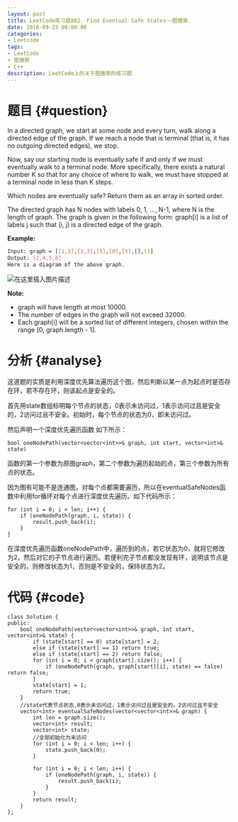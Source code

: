 ```yaml
---
layout: post
title: LeetCode练习题802. Find Eventual Safe States——图搜索
date: 2018-09-23 00:00:00
categories: 
- Leetcode
tags: 
- LeetCode
- 图搜索
- C++
description: LeetCode上的关于图搜索的练习题
---
```




# 题目  {#question}
In a directed graph, we start at some node and every turn, walk along a directed edge of the graph.  If we reach a node that is terminal (that is, it has no outgoing directed edges), we stop.

Now, say our starting node is eventually safe if and only if we must eventually walk to a terminal node.  More specifically, there exists a natural number K so that for any choice of where to walk, we must have stopped at a terminal node in less than K steps.

Which nodes are eventually safe?  Return them as an array in sorted order.

The directed graph has N nodes with labels 0, 1, ..., N-1, where N is the length of graph.  The graph is given in the following form: graph[i] is a list of labels j such that (i, j) is a directed edge of the graph.

**Example:**
```bash
Input: graph = [[1,2],[2,3],[5],[0],[5],[],[]]
Output: [2,4,5,6]
Here is a diagram of the above graph.
```

![在这里插入图片描述](https://raw.githubusercontent.com/watchcat2k/watchcat2k.github.io/master/styles/images/blogImage/2018-09/2018-09-23-1.png)

**Note:**

- graph will have length at most 10000.
- The number of edges in the graph will not exceed 32000.
- Each graph[i] will be a sorted list of different integers, chosen within the range [0, graph.length - 1].


# 分析  {#analyse}
这道题的实质是利用深度优先算法遍历这个图，然后判断以某一点为起点时是否存在环，若不存在环，则该起点是安全的。

首先用state数组标明每个节点的状态，0表示未访问过，1表示访问过且是安全的，2访问过且不安全。初始时，每个节点的状态为0，即未访问过。

然后声明一个深度优先遍历函数 如下所示：

```
bool oneNodePath(vector<vector<int>>& graph, int start, vector<int>& state)
```

函数的第一个参数为原图graph，第二个参数为遍历起始的点，第三个参数为所有点的状态。

因为图有可能不是连通图，对每个点都需要遍历，所以在eventualSafeNodes函数中利用for循环对每个点进行深度优先遍历。如下代码所示：

```
for (int i = 0; i < len; i++) {
    if (oneNodePath(graph, i, state)) {
        result.push_back(i);
    }
}
```

在深度优先遍历函数oneNodePath中，遍历到的点，若它状态为0，就将它修改为2，然后对它的子节点进行遍历。若便利完子节点都没发现有环，说明该节点是安全的，则修改状态为1，否则是不安全的，保持状态为2。

# 代码  {#code}
```
class Solution {
public:
    bool oneNodePath(vector<vector<int>>& graph, int start, vector<int>& state) {
        if (state[start] == 0) state[start] = 2;
        else if (state[start] == 1) return true;
        else if (state[start] == 2) return false;
        for (int i = 0; i < graph[start].size(); i++) {
            if (oneNodePath(graph, graph[start][i], state) == false) return false;
        }
        state[start] = 1;
        return true;
    }
    //state代表节点状态,0表示未访问过，1表示访问过且是安全的，2访问过且不安全
    vector<int> eventualSafeNodes(vector<vector<int>>& graph) {
        int len = graph.size();
        vector<int> result;
        vector<int> state;
        //全部初始化为未访问
        for (int i = 0; i < len; i++) {
            state.push_back(0);
        }

        for (int i = 0; i < len; i++) {
            if (oneNodePath(graph, i, state)) {
                result.push_back(i);
            }
        }
        return result;
    }
};
```